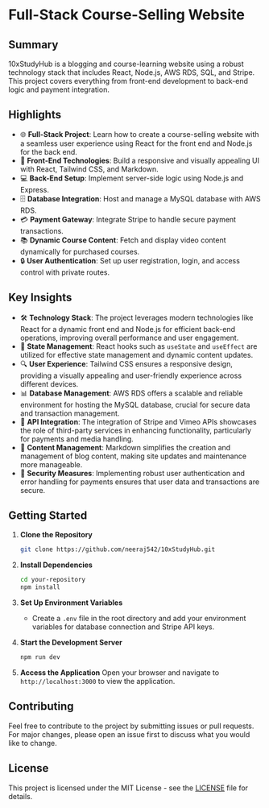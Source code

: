 # Full-Stack Course-Selling Website

## Summary

10xStudyHub is a blogging and course-learning website using a robust technology stack that includes React, Node.js, AWS RDS, SQL, and Stripe. This project covers everything from front-end development to back-end logic and payment integration.

## Highlights

- 🌐 **Full-Stack Project**: Learn how to create a course-selling website with a seamless user experience using React for the front end and Node.js for the back end.
- 🎨 **Front-End Technologies**: Build a responsive and visually appealing UI with React, Tailwind CSS, and Markdown.
- 💻 **Back-End Setup**: Implement server-side logic using Node.js and Express.
- 🗄️ **Database Integration**: Host and manage a MySQL database with AWS RDS.
- 💳 **Payment Gateway**: Integrate Stripe to handle secure payment transactions.
- 📚 **Dynamic Course Content**: Fetch and display video content dynamically for purchased courses.
- 🔒 **User Authentication**: Set up user registration, login, and access control with private routes.

## Key Insights

- 🛠️ **Technology Stack**: The project leverages modern technologies like React for a dynamic front end and Node.js for efficient back-end operations, improving overall performance and user engagement.
- 🔄 **State Management**: React hooks such as `useState` and `useEffect` are utilized for effective state management and dynamic content updates.
- 🔍 **User Experience**: Tailwind CSS ensures a responsive design, providing a visually appealing and user-friendly experience across different devices.
- 📊 **Database Management**: AWS RDS offers a scalable and reliable environment for hosting the MySQL database, crucial for secure data and transaction management.
- 🔗 **API Integration**: The integration of Stripe and Vimeo APIs showcases the role of third-party services in enhancing functionality, particularly for payments and media handling.
- 📃 **Content Management**: Markdown simplifies the creation and management of blog content, making site updates and maintenance more manageable.
- 🔐 **Security Measures**: Implementing robust user authentication and error handling for payments ensures that user data and transactions are secure.

## Getting Started

1. **Clone the Repository**
   ```bash
   git clone https://github.com/neeraj542/10xStudyHub.git
   ```

2. **Install Dependencies**
   ```bash
   cd your-repository
   npm install
   ```

3. **Set Up Environment Variables**
   - Create a `.env` file in the root directory and add your environment variables for database connection and Stripe API keys.

4. **Start the Development Server**
   ```bash
   npm run dev
   ```

5. **Access the Application**
   Open your browser and navigate to `http://localhost:3000` to view the application.

## Contributing

Feel free to contribute to the project by submitting issues or pull requests. For major changes, please open an issue first to discuss what you would like to change.

## License

This project is licensed under the MIT License - see the [LICENSE](LICENSE) file for details.
